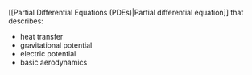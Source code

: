 [[Partial Differential Equations (PDEs)|Partial differential equation]] that describes:

- heat transfer
- gravitational potential
- electric potential
- basic aerodynamics